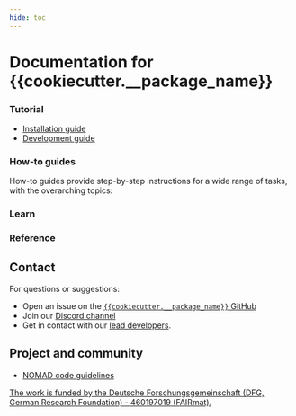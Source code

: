 ```yaml
---
hide: toc
---
```


# Documentation for {{cookiecutter.__package_name}}

<div markdown="block" class="home-grid">
<div markdown="block">

### Tutorial

- [Installation guide](tutorial/installation.md)
- [Development guide](tutorial/contributing.md)

</div>
<div markdown="block">

### How-to guides

How-to guides provide step-by-step instructions for a wide range of tasks, with the overarching topics:

</div>

<div markdown="block">

### Learn

</div>
<div markdown="block">

### Reference

</div>
</div>

<h2> Contact </h2>

For questions or suggestions:

- Open an issue on the [`{{cookiecutter.__package_name}}` GitHub](https://github.com/FAIRmat-NFDI/{{cookiecutter.__package_name}}/issues)
- Join our [Discord channel](https://discord.gg/Gyzx3ukUw8)
- Get in contact with our [lead developers](contact.md).

<h2>Project and community</h2>

- [NOMAD code guidelines](https://nomad-lab.eu/prod/v1/staging/docs/reference/code_guidelines.html)

[The work is funded by the Deutsche Forschungsgemeinschaft (DFG, German Research Foundation) - 460197019 (FAIRmat).](https://gepris.dfg.de/gepris/projekt/460197019?language=en)